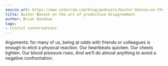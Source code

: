 ```yaml
---
source_url: https://www.intercom.com/blog/podcasts/buster-benson-on-the-art-of-productive-disagreement/
title: Buster Benson on the art of productive disagreement
author: Brian Donohue
tags:
- crucial conversations
---
```


Arguments: for many of us, being at odds with friends or colleagues is enough to elicit a physical reaction. Our heartbeats quicken. Our chests tighten. Our blood pressure rises. And we’ll do almost anything to avoid a negative confrontation.
